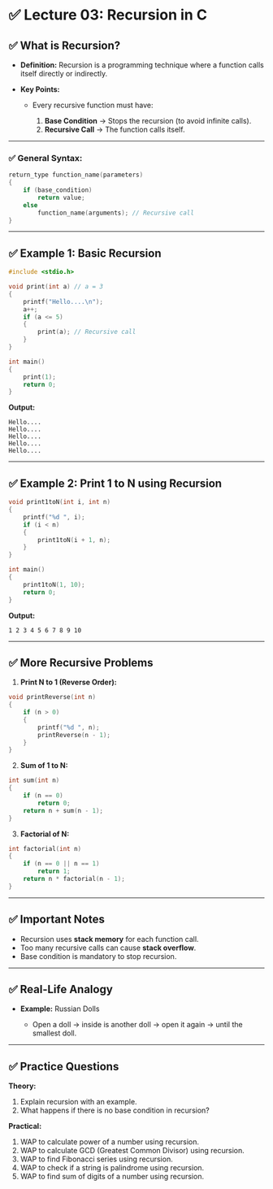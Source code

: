 
# ✅ **Lecture 03: Recursion in C**


## ✅ **What is Recursion?**

* **Definition:**
  Recursion is a programming technique where a function calls itself directly or indirectly.

* **Key Points:**

  * Every recursive function must have:

    1. **Base Condition** → Stops the recursion (to avoid infinite calls).
    2. **Recursive Call** → The function calls itself.

---

### ✅ **General Syntax:**

```c
return_type function_name(parameters)
{
    if (base_condition)
        return value;
    else
        function_name(arguments); // Recursive call
}
```

---

## ✅ **Example 1: Basic Recursion**

```c
#include <stdio.h>

void print(int a) // a = 3
{
    printf("Hello....\n");
    a++;
    if (a <= 5)
    {
        print(a); // Recursive call
    }
}

int main()
{
    print(1);
    return 0;
}
```

**Output:**

```
Hello....
Hello....
Hello....
Hello....
Hello....
```

---

## ✅ **Example 2: Print 1 to N using Recursion**

```c
void print1toN(int i, int n)
{
    printf("%d ", i);
    if (i < n)
    {
        print1toN(i + 1, n);
    }
}

int main()
{
    print1toN(1, 10);
    return 0;
}
```

**Output:**

```
1 2 3 4 5 6 7 8 9 10
```

---

## ✅ **More Recursive Problems**

1. **Print N to 1 (Reverse Order):**

```c
void printReverse(int n)
{
    if (n > 0)
    {
        printf("%d ", n);
        printReverse(n - 1);
    }
}
```

2. **Sum of 1 to N:**

```c
int sum(int n)
{
    if (n == 0)
        return 0;
    return n + sum(n - 1);
}
```

3. **Factorial of N:**

```c
int factorial(int n)
{
    if (n == 0 || n == 1)
        return 1;
    return n * factorial(n - 1);
}
```

---

## ✅ **Important Notes**

* Recursion uses **stack memory** for each function call.
* Too many recursive calls can cause **stack overflow**.
* Base condition is mandatory to stop recursion.

---

## ✅ **Real-Life Analogy**

* **Example:** Russian Dolls

  * Open a doll → inside is another doll → open it again → until the smallest doll.

---

## ✅ **Practice Questions**

**Theory:**

1. Explain recursion with an example.
2. What happens if there is no base condition in recursion?

**Practical:**

1. WAP to calculate power of a number using recursion.
2. WAP to calculate GCD (Greatest Common Divisor) using recursion.
3. WAP to find Fibonacci series using recursion.
4. WAP to check if a string is palindrome using recursion.
5. WAP to find sum of digits of a number using recursion.
